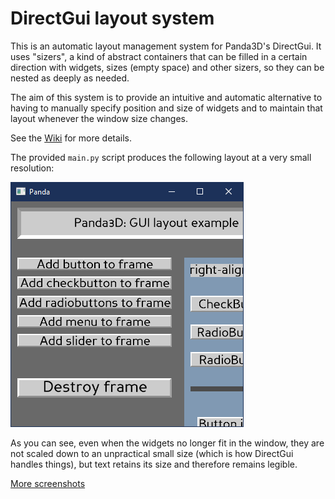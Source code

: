 # DirectGui layout system

This is an automatic layout management system for Panda3D's DirectGui.
It uses "sizers", a kind of abstract containers that can be filled in a certain direction with widgets, sizes (empty space) and other sizers, so they can be nested as deeply as needed.

The aim of this system is to provide an intuitive and automatic alternative to having to manually specify position and size of widgets and to maintain that layout whenever the window size changes.

See the [Wiki](https://github.com/Epihaius/DirectGui-layout-system/wiki) for more details.

The provided `main.py` script produces the following layout at a very small resolution:

![Layout_at_small_res](https://github.com/Epihaius/DirectGui-layout-system/blob/master/Layout%20at%20very%20small%20resolution.png "Layout at very small resolution")

As you can see, even when the widgets no longer fit in the window, they are not scaled down to an unpractical small size (which is how DirectGui handles things), but text retains its size and therefore remains legible.

[More screenshots](https://github.com/Epihaius/DirectGui-layout-system/wiki/Screenshots)
